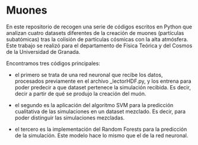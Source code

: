# Muones
En este repositorio de recogen una serie de códigos escritos en Python que analizan cuatro datasets diferentes de la creación de muones (partículas subatómicas) tras la colisión de partículas cósmicas con la alta atmósfera. Este trabajo se realizó para el departamento de Física Teórica y del Cosmos de la Universidad de Granada.

Encontramos tres códigos principales: 

- el primero se trata de una red neuronal que recibe los datos, procesados previamente en el archivo _lectorHDF.py, y los entrena para poder predecir a que dataset pertenece la simulación recibida. Es decir, decir a partir de qué se produjo la creación del muón. 

- el segundo es la aplicación del algoritmo SVM para la predicción cualitativa de las simulaciones en un dataset mezclado. Es decir, para poder distinguir las simulaciones mezcladas.

- el tercero es la implementación del Random Forests para la predicción de la simulación. Este modelo hace lo mismo que el de la red neuronal.
